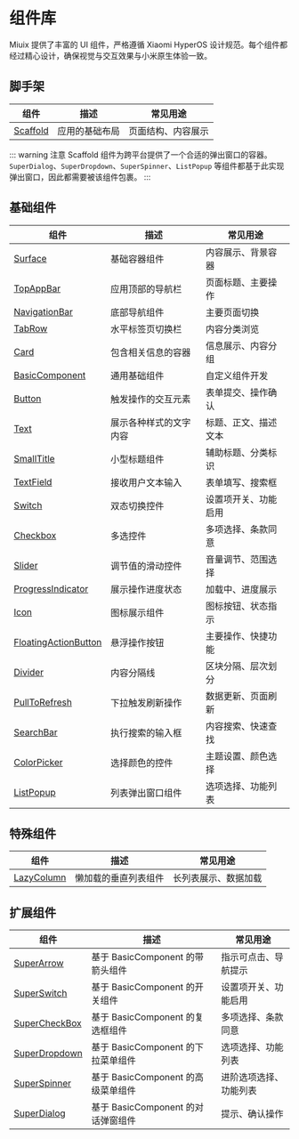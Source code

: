 # 组件库

Miuix 提供了丰富的 UI 组件，严格遵循 Xiaomi HyperOS 设计规范。每个组件都经过精心设计，确保视觉与交互效果与小米原生体验一致。

## 脚手架

| 组件                             | 描述           | 常见用途           |
| -------------------------------- | -------------- | ------------------ |
| [Scaffold](/components/scaffold) | 应用的基础布局 | 页面结构、内容展示 |

::: warning 注意
Scaffold 组件为跨平台提供了一个合适的弹出窗口的容器。`SuperDialog`、`SuperDropdown`、`SuperSpinner`、`ListPopup` 等组件都基于此实现弹出窗口，因此都需要被该组件包裹。
:::

## 基础组件

| 组件                                                     | 描述                   | 常见用途             |
| -------------------------------------------------------- | ---------------------- | -------------------- |
| [Surface](/components/surface)                           | 基础容器组件           | 内容展示、背景容器   |
| [TopAppBar](/components/topappbar)                       | 应用顶部的导航栏       | 页面标题、主要操作   |
| [NavigationBar](/components/navigationbar)               | 底部导航组件           | 主要页面切换         |
| [TabRow](/components/tabrow)                             | 水平标签页切换栏       | 内容分类浏览         |
| [Card](/components/card)                                 | 包含相关信息的容器     | 信息展示、内容分组   |
| [BasicComponent](/components/basiccomponent)             | 通用基础组件           | 自定义组件开发       |
| [Button](/components/button)                             | 触发操作的交互元素     | 表单提交、操作确认   |
| [Text](/components/text)                                 | 展示各种样式的文字内容 | 标题、正文、描述文本 |
| [SmallTitle](/components/smalltitle)                     | 小型标题组件           | 辅助标题、分类标识   |
| [TextField](/components/textfield)                       | 接收用户文本输入       | 表单填写、搜索框     |
| [Switch](/components/switch)                             | 双态切换控件           | 设置项开关、功能启用 |
| [Checkbox](/components/checkbox)                         | 多选控件               | 多项选择、条款同意   |
| [Slider](/components/slider)                             | 调节值的滑动控件       | 音量调节、范围选择   |
| [ProgressIndicator](/components/progressindicator)       | 展示操作进度状态       | 加载中、进度展示     |
| [Icon](/components/icon)                                 | 图标展示组件           | 图标按钮、状态指示   |
| [FloatingActionButton](/components/floatingactionbutton) | 悬浮操作按钮           | 主要操作、快捷功能   |
| [Divider](/components/divider)                           | 内容分隔线             | 区块分隔、层次划分   |
| [PullToRefresh](/components/pulltorefresh)               | 下拉触发刷新操作       | 数据更新、页面刷新   |
| [SearchBar](/components/searchbar)                       | 执行搜索的输入框       | 内容搜索、快速查找   |
| [ColorPicker](/components/colorpicker)                   | 选择颜色的控件         | 主题设置、颜色选择   |
| [ListPopup](/components/listpopup)                       | 列表弹出窗口组件       | 选项选择、功能列表   |


## 特殊组件

| 组件                                 | 描述                 | 常见用途             |
| ------------------------------------ | -------------------- | -------------------- |
| [LazyColumn](/components/lazycolumn) | 懒加载的垂直列表组件 | 长列表展示、数据加载 |

## 扩展组件

| 组件                                       | 描述                               | 常见用途               |
| ------------------------------------------ | ---------------------------------- | ---------------------- |
| [SuperArrow](/components/superarrow)       | 基于 BasicComponent 的带箭头组件   | 指示可点击、导航提示   |
| [SuperSwitch](/components/superswitch)     | 基于 BasicComponent 的开关组件     | 设置项开关、功能启用   |
| [SuperCheckBox](/components/supercheckbox) | 基于 BasicComponent 的复选框组件   | 多项选择、条款同意     |
| [SuperDropdown](/components/superdropdown) | 基于 BasicComponent 的下拉菜单组件 | 选项选择、功能列表     |
| [SuperSpinner](/components/superspinner)   | 基于 BasicComponent 的高级菜单组件 | 进阶选项选择、功能列表 |
| [SuperDialog](/components/superdialog)     | 基于 BasicComponent 的对话弹窗组件 | 提示、确认操作         |

